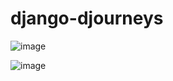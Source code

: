 # django-djourneys

![image](https://user-images.githubusercontent.com/93624439/199766423-97d244f3-93aa-422a-954e-743acfbe46f7.png)

![image](https://drive.google.com/file/d/1D4GLkn052_crlEqRUfQH9fMXjq5LNmWL/view?usp=sharing)
